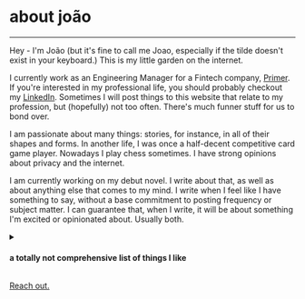 # about joão

---

Hey - I'm João (but it's fine to call me Joao, especially if the tilde doesn't exist in your keyboard.) This is my little garden on the internet.

I currently work as an Engineering Manager for a Fintech company, [Primer](https://primer.io). If you're interested in my professional life, you should probably checkout my 
[LinkedIn](https://www.linkedin.com/in/jcachada/). Sometimes I will post things to this website that relate to my profession, but (hopefully) not too often. There's much funner stuff
for us to bond over.  

I am passionate about many things: stories, for instance, in all of their shapes and forms. In another life, I was once a half-decent competitive card game player. Nowadays I play chess sometimes. I have strong opinions about privacy and the internet. 

I am currently working on my debut novel. I write about that, as well as about anything else that comes to my mind. I write when I feel like I have something to say, without a 
base commitment to posting frequency or subject matter. I can guarantee that, when I write, it will be about something I'm excited or opinionated about. Usually both.

<details> <summary class="summary clickable-header"><h4>a totally not comprehensive list of things I like</h4></summary>
<ul>
  <li>Books</li>
  <li>Writing</li>
  <li>Learning things</li>
  <li>Whimsy and kindness</li>
  <li>Animals and Nature</li>
  <li>Video and board games</li>
  <li>Programming as a means to create things. I have no particular love for programming as a science, only as a tool - there is beauty in clean code, but for me the magic of programming is in how it lets you conjure things into existence.</li>
</ul> </details>

[Reach out.](mailto:joao@jcachada.dev)